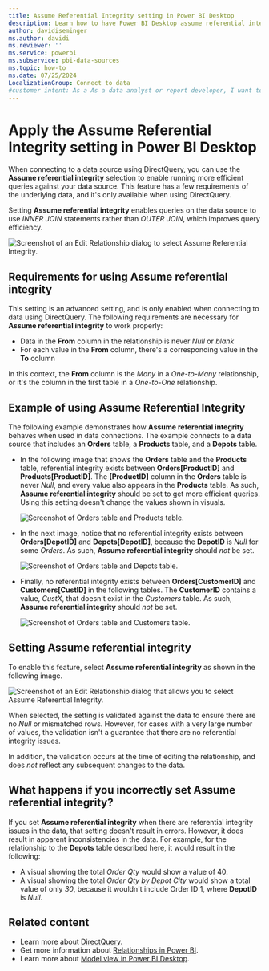 ```yaml
---
title: Assume Referential Integrity setting in Power BI Desktop
description: Learn how to have Power BI Desktop assume referential integrity, which enables queries to use INNER JOIN statements.
author: davidiseminger
ms.author: davidi
ms.reviewer: ''
ms.service: powerbi
ms.subservice: pbi-data-sources
ms.topic: how-to
ms.date: 07/25/2024
LocalizationGroup: Connect to data
#customer intent: As a As a data analyst or report developer, I want to learn how to apply the Assume referential integrity setting in Power BI Desktop.
---
```

# Apply the Assume Referential Integrity setting in Power BI Desktop

When connecting to a data source using DirectQuery, you can use the **Assume referential integrity** selection to enable running more efficient queries against your data source. This feature has a few requirements of the underlying data, and it's only available when using DirectQuery.

Setting **Assume referential integrity** enables queries on the data source to use *INNER JOIN* statements rather than *OUTER JOIN*, which improves query efficiency.

![Screenshot of an Edit Relationship dialog to select Assume Referential Integrity.](media/desktop-assume-referential-integrity/assume-referential-integrity_1.png)

## Requirements for using Assume referential integrity

This setting is an advanced setting, and is only enabled when connecting to data using DirectQuery. The following requirements are necessary for **Assume referential integrity** to work properly:

- Data in the **From** column in the relationship is never *Null* or *blank*
- For each value in the **From** column, there's a corresponding value in the **To** column

In this context, the **From** column is the *Many* in a *One-to-Many* relationship, or it's the column in the first table in a *One-to-One* relationship.

## Example of using Assume Referential Integrity

The following example demonstrates how **Assume referential integrity** behaves when used in data connections. The example connects to a data source that includes an **Orders** table, a **Products** table, and a **Depots** table.

- In the following image that shows the **Orders** table and the **Products** table, referential integrity exists between **Orders[ProductID]** and **Products[ProductID]**. The **[ProductID]** column in the **Orders** table is never *Null*, and every value also appears in the **Products** table. As such, **Assume referential integrity** should be set to get more efficient queries. Using this setting doesn't change the values shown in visuals.

  ![Screenshot of Orders table and Products table.](media/desktop-assume-referential-integrity/assume-referential-integrity_2.png)

- In the next image, notice that no referential integrity exists between **Orders[DepotID]** and **Depots[DepotID]**, because the **DepotID** is *Null* for some *Orders*. As such, **Assume referential integrity** should *not* be set.

  ![Screenshot of Orders table and Depots table.](media/desktop-assume-referential-integrity/assume-referential-integrity_3.png)

- Finally, no referential integrity exists between **Orders[CustomerID]** and **Customers[CustID]** in the following tables. The **CustomerID** contains a value, *CustX*, that doesn't exist in the *Customers* table. As such, **Assume referential integrity** should *not* be set.

  ![Screenshot of Orders table and Customers table.](media/desktop-assume-referential-integrity/assume-referential-integrity_4.png)

## Setting Assume referential integrity

To enable this feature, select **Assume referential integrity** as shown in the following image.

![Screenshot of an Edit Relationship dialog that allows you to select Assume Referential Integrity.](media/desktop-assume-referential-integrity/assume-referential-integrity_1.png)

When selected, the setting is validated against the data to ensure there are no *Null* or mismatched rows. However, for cases with a very large number of values, the validation isn't a guarantee that there are no referential integrity issues.

In addition, the validation occurs at the time of editing the relationship, and does *not* reflect any subsequent changes to the data.

## What happens if you incorrectly set Assume referential integrity?

If you set **Assume referential integrity** when there are referential integrity issues in the data, that setting doesn't result in errors. However, it does result in apparent inconsistencies in the data. For example, for the relationship to the **Depots** table described here, it would result in the following:

- A visual showing the total *Order Qty* would show a value of 40.
- A visual showing the total *Order Qty by Depot City* would show a total value of only *30*, because it wouldn't include Order ID 1, where **DepotID** is *Null*.

## Related content

- Learn more about [DirectQuery](desktop-use-directquery.md).
- Get more information about [Relationships in Power BI](../transform-model/desktop-create-and-manage-relationships.md).
- Learn more about [Model view in Power BI Desktop](../transform-model/desktop-relationship-view.md).
